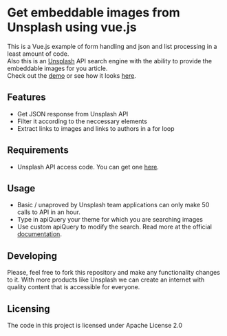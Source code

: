 # Get embeddable images from Unsplash using vue.js

This is a Vue.js example of form handling and json and list processing in a least amount of code.
<br />Also this is an [Unsplash](https://unsplash.com/) API search engine with the ability to provide the embeddable images for you article.
<br />Check out the [demo](https://unsplash.sutlxwhx.pw/) or see how it looks [here](https://raw.githubusercontent.com/sutlxwhx/vue.js-unsplash-image-search/master/img/demo.png).

## Features

* Get JSON response from Unsplash API
* Filter it according to the neccessary elements
* Extract links to images and links to authors in a for loop

## Requirements

* Unsplash API access code. You can get one [here](https://unsplash.com/developers).

## Usage

* Basic / unaproved by Unsplash team applications can only make 50 calls to API in an hour.
* Type in apiQuery your theme for which you are searching images
* Use custom apiQuery to modify the search. Read more at the official [documentation](https://unsplash.com/documentation).

## Developing

Please, feel free to fork this repository and make any functionality changes to it. With more products like Unsplash we can create an internet with quality content that is accessible for everyone.

## Licensing

The code in this project is licensed under Apache License 2.0